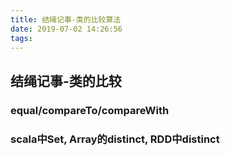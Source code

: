 ```yaml
---
title: 结绳记事-类的比较算法
date: 2019-07-02 14:26:56
tags:
---
```


## 结绳记事-类的比较

### equal/compareTo/compareWith


### scala中Set, Array的distinct, RDD中distinct

